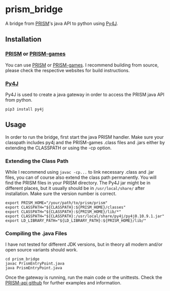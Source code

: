 # prism_bridge
A bridge from [PRISM](https://www.prismmodelchecker.org/)'s java API to python using [Py4J](https://www.py4j.org/).

## Installation

### [PRISM](https://www.prismmodelchecker.org/) or [PRISM-games](https://www.prismmodelchecker.org/games/)
You can use [PRISM](https://www.prismmodelchecker.org/) or [PRISM-games](https://www.prismmodelchecker.org/games/). 
I recommend building from source, please check the respective websites for build instructions. 

### [Py4J](https://www.py4j.org/)
Py4J is used to create a java gateway in order to access the PRISM java API from python. 
```
pip3 install py4j
```

## Usage
In order to run the bridge, first start the java PRISM handler. Make sure your classpath includes py4j 
and the PRISM-games .class files and .jars either by extending the CLASSPATH or using the -cp option.

### Extending the Class Path
While I recommend using ```javac -cp...``` to link necessary .class and .jar files, you can of course also extend 
the class path permanently. You will find the PRISM files in your PRISM directory.
The Py4J jar might be in different places, but it usually should be in ```/usr/local/share/``` after installation. 
Make sure the version number is correct.
```
export PRISM_HOME="/your/path/to/prism/prism"
export CLASSPATH="${CLASSPATH}:${PRISM_HOME}/classes"
export CLASSPATH="${CLASSPATH}:${PRISM_HOME}/lib/*"
export CLASSPATH="${CLASSPATH}:/usr/local/share/py4j/py4j0.10.9.1.jar"
export LD_LIBRARY_PATH="${LD_LIBRARY_PATH}:${PRISM_HOME}/lib/"
```

### Compiling the .java Files
I have not tested for different JDK versions, but in theory all modern and/or open source variants should work.
```
cd prism_bridge
javac PrismEntryPoint.java
java PrismEntryPoint.java
```

Once the gateway is running, run the main code or the unittests. 
Check the [PRISM-api github](https://github.com/prismmodelchecker/prism-api) for further examples and information.
